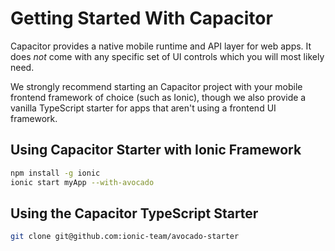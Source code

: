 # Getting Started With Capacitor

Capacitor provides a native mobile runtime and API layer for web apps. It does _not_ come with any specific
set of UI controls which you will most likely need.

We strongly recommend starting an Capacitor project with your mobile frontend framework of choice (such as Ionic),
though we also provide a vanilla TypeScript starter for apps that aren't using a frontend UI framework.

## Using Capacitor Starter with Ionic Framework

```bash
npm install -g ionic
ionic start myApp --with-avocado
```

## Using the Capacitor TypeScript Starter

```bash
git clone git@github.com:ionic-team/avocado-starter
```
